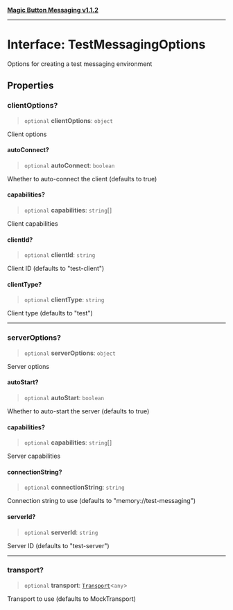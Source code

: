 [**Magic Button Messaging v1.1.2**](../README.md)

***

# Interface: TestMessagingOptions

Options for creating a test messaging environment

## Properties

### clientOptions?

> `optional` **clientOptions**: `object`

Client options

#### autoConnect?

> `optional` **autoConnect**: `boolean`

Whether to auto-connect the client (defaults to true)

#### capabilities?

> `optional` **capabilities**: `string`[]

Client capabilities

#### clientId?

> `optional` **clientId**: `string`

Client ID (defaults to "test-client")

#### clientType?

> `optional` **clientType**: `string`

Client type (defaults to "test")

***

### serverOptions?

> `optional` **serverOptions**: `object`

Server options

#### autoStart?

> `optional` **autoStart**: `boolean`

Whether to auto-start the server (defaults to true)

#### capabilities?

> `optional` **capabilities**: `string`[]

Server capabilities

#### connectionString?

> `optional` **connectionString**: `string`

Connection string to use (defaults to "memory://test-messaging")

#### serverId?

> `optional` **serverId**: `string`

Server ID (defaults to "test-server")

***

### transport?

> `optional` **transport**: [`Transport`](../type-aliases/Transport.md)\<`any`\>

Transport to use (defaults to MockTransport)
